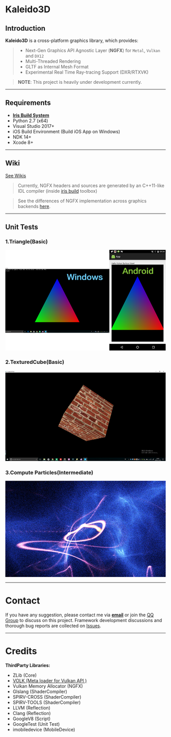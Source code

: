 # Kaleido3D

## Introduction

**Kaleido3D** is a cross-platform graphics library, which provides:

>* Next-Gen Graphics API Agnostic Layer (**NGFX**) for `Metal`, `Vulkan` and `DX12`
>* Multi-Threaded Rendering 
>* GLTF as Internal Mesh Format
>* Experimental Real Time Ray-tracing Support (DXR/RTXVK)

> **NOTE**:  This project is heavily under development currently.

----------

## Requirements

* [**Iris Build System**][14]
* Python 2.7 (x64)
* Visual Studio 2017+
* iOS Build Environment (Build iOS App on Windows)
* NDK 14+
* Xcode 8+

---

## Wiki

[See Wikis](https://github.com/kaleido3d/kaleido3d/wiki)

> Currently, NGFX headers and sources are generated by an C++11-like IDL compiler (inside [iris build][14] toolbox)

> See the differences of NGFX implementation across graphics backends [here](docs/ApiDifferences.md).

---

## Unit Tests

### 1.Triangle(Basic)

![Triangle Screenshot](docs/images/sample_triangle_screenshot.png)

### 2.TexturedCube(Basic)

![Cube Screenshot](docs/images/sample_texturedcube_screenshot.png)

### 3.Compute Particles(Intermediate)

![Compute Sample](docs/images/sample_compute_particles.png)

---

Contact
=========

If you have any suggestion, please contact me via [**email**][12] or join the [QQ Group][13] to discuss on this project.
Framework development discussions and thorough bug reports are collected on [Issues][4].

---


Credits
=====

**ThirdParty Libraries:**

* ZLib (Core)
* [VOLK (Meta loader for Vulkan API )][15]
* Vulkan Memory Allocator (NGFX)
* Glslang (ShaderCompiler)
* SPIRV-CROSS (ShaderCompiler)
* SPIRV-TOOLS (ShaderCompiler)
* LLVM (Reflection)
* Clang (Reflection)
* GoogleV8 (Script)
* GoogleTest (Unit Test)
* imobiledevice (MobileDevice)


[1]: http://www.cmake.org
[2]: https://developer.nvidia.com/gameworksdownload
[3]: https://github.com/Tencent/rapidjson
[4]: https://github.com/kaleido3d/kaleido3d/issues
[5]: https://github.com/google/protobuf
[6]: https://www.threadingbuildingblocks.org/
[7]: https://github.com/KhronosGroup/glslang
[9]: https://vulkan.lunarg.com/
[10]: https://github.com/KhronosGroup/SPIRV-Cross
[11]: https://www.freetype.org
[12]: mailto:dsotsen@gmail.com
[13]: https://jq.qq.com/?_wv=1027&k=45tL869
[14]: https://github.com/kaleido3d/IrisBuild
[15]: https://github.com/zeux/volk
